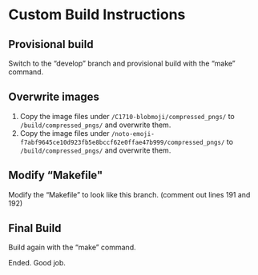 # Custom Build Instructions

## Provisional build

Switch to the “develop” branch and provisional build with the “make” command.

## Overwrite images

1. Copy the image files under `/C1710-blobmoji/compressed_pngs/` to `/build/compressed_pngs/` and overwrite them.
2. Copy the image files under `/noto-emoji-f7abf9645ce10d923fb5e8bccf62e0ffae47b999/compressed_pngs/` to `/build/compressed_pngs/` and overwrite them.

## Modify “Makefile"

Modify the “Makefile” to look like this branch. (comment out lines 191 and 192)

## Final Build

Build again with the “make” command.

Ended.
Good job.
